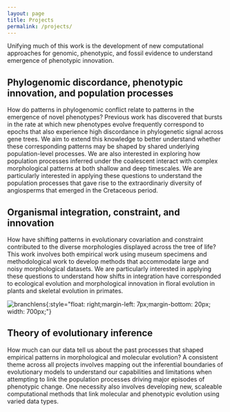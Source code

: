 ```yaml
---
layout: page
title: Projects
permalink: /projects/
---
```


Unifying much of this work is the development of new computational approaches for genomic, phenotypic, and fossil evidence to understand emergence of phenotypic innovation. 

## Phylogenomic discordance, phenotypic innovation, and population processes
 
How do patterns in phylogenomic conflict relate to patterns in the emergence of novel phenotypes? Previous work has discovered that bursts in the rate at which new phenotypes evolve frequently correspond to epochs that also experience high discordance in phylogenetic signal across gene trees. We aim to extend this knowledge to better understand whether these corresponding patterns may be shaped by shared underlying population-level processes. We are also interested in exploring how population processes inferred under the coalescent interact with complex morphological patterns at both shallow and deep timescales. We are particularly interested in applying these questions to understand the population processes that gave rise to the extraordinariy diversity of angiosperms that emerged in the Cretaceous period.

## Organismal integration, constraint, and innovation

How have shifting patterns in evolutionary covariation and constraint contributed to the diverse morphologies displayed across the tree of life? This work involves both empirical work using museum specimens and methodological work to develop methods that accommodate large and noisy morphological datasets. We are particularly interested in applying these questions to understand how shifts in integration have corresponded to ecological evolution and morphological innovation in floral evolution in plants and skeletal evolution in primates.

![branchlens](/assets/img/branchlens.svg){:style="float: right;margin-left: 7px;margin-bottom: 20px; width: 700px;"}

## Theory of evolutionary inference

How much can our data tell us about the past processes that shaped empirical patterns in morphological and molecular evolution? A consistent theme across all projects involves mapping out the inferential boundaries of evolutionary models to understand our capabilities and limitations when attempting to link the population processes driving major episodes of phenotypic change. One necessity also involves developing new, scaleable computational methods that link molecular and phenotypic evolution using varied data types.
